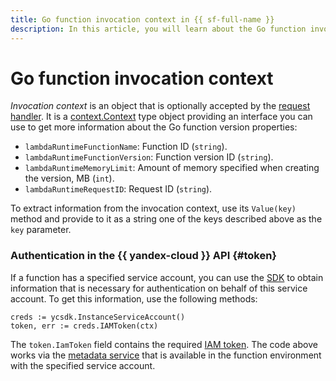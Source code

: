 ```yaml
---
title: Go function invocation context in {{ sf-full-name }}
description: In this article, you will learn about the Go function invocation context.
---
```


# Go function invocation context

_Invocation context_ is an object that is optionally accepted by the [request handler](handler.md). It is a [context.Context](https://pkg.go.dev/context#Context) type object providing an interface you can use to get more information about the Go function version properties:
* `lambdaRuntimeFunctionName`: Function ID (`string`).
* `lambdaRuntimeFunctionVersion`: Function version ID (`string`).
* `lambdaRuntimeMemoryLimit`: Amount of memory specified when creating the version, MB (`int`).
* `lambdaRuntimeRequestID`: Request ID (`string`).

To extract information from the invocation context, use its `Value(key)` method and provide to it as a string one of the keys described above as the `key` parameter.

### Authentication in the {{ yandex-cloud }} API {#token}

If a function has a specified service account, you can use the [SDK](sdk.md) to obtain information that is necessary for authentication on behalf of this service account. To get this information, use the following methods:

```golang
creds := ycsdk.InstanceServiceAccount()
token, err := creds.IAMToken(ctx)
```

The `token.IamToken` field contains the required [IAM token](../../../iam/concepts/authorization/iam-token.md).
The code above works via the [metadata service](../../../compute/operations/vm-connect/auth-inside-vm.md#auth-inside-vm) that is available in the function environment with the specified service account. 
